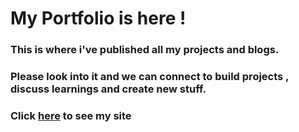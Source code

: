 # My Portfolio is here !

### This is where i've published all my projects and blogs.

### Please look into it and we can connect to build projects , discuss learnings and create new stuff.

### Click [here](https://this-is-keshav.netlify.app/) to see my site
